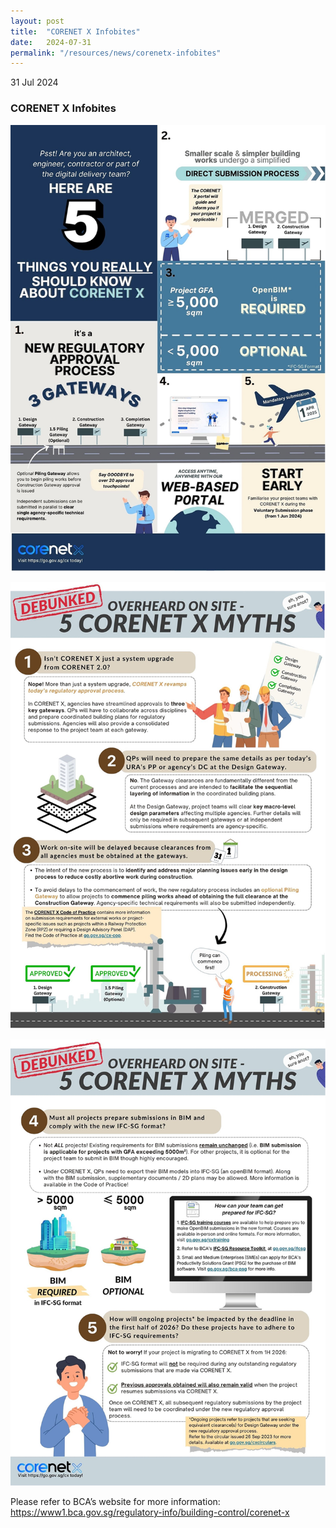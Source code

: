 ```yaml
---
layout: post
title:  "CORENET X Infobites"
date:   2024-07-31
permalink: "/resources/news/corenetx-infobites"
---
```


31 Jul 2024

### **CORENET X Infobites**

![CORENET X Infobites 1](/images/CorenetX_Infobites1.jpg)

![CORENET X Infobites 2 P1](/images/CorenetX_Infobites2_P1.jpg)

![CORENET X Infobites 2 P2](/images/CorenetX_Infobites2_P2.jpg)

Please refer to BCA’s website for more information: https://www1.bca.gov.sg/regulatory-info/building-control/corenet-x
